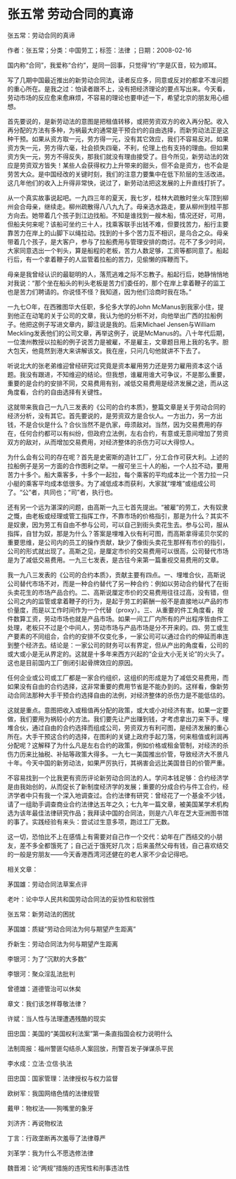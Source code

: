 # 张五常  劳动合同的真谛    
    
张五常：劳动合同的真谛    
作者：张五常；分类：中国劳工；标签：法律 ；日期：2008-02-16    
国内称“合同”，我爱称“合约”，是同一回事，只觉得“约”字是仄音，较为顺耳。    
写了几期中国最近推出的新劳动合同法，读者反应多，同意或反对的都拿不准问题的重心所在。是我之过：怕读者跟不上，没有把经济理论的要点写出来。今天看，劳动市场的反应愈来愈麻烦，不容易的理论也要申述一下，希望北京的朋友用心细想。    
首先要说的，是新劳动法的意图是把租值转移，或把劳资双方的收入再分配。收入再分配的方法有多种，为祸最大的通常是干预合约的自由选择，而新劳动法正是这种干预。如果从资方取一元，劳方得一元，没有其它效应，我们不容易反对。如果资方失一元，劳方得六毫，社会损失四毫，不利，伦理上也有支持的理由。但如果资方失一元，劳方不得反失，那我们就没有理由接受了。目今所见，新劳动法的效应是劳资双方皆失！某些人会获得权力上升带来的甜头，但不会是资方，也不会是劳苦大众。是中国经改的关键时刻，我们的注意力要集中在低下阶层的生活改进。这几年他们的收入上升得非常快，说过了，新劳动法把这发展的上升直线打折了。    
从一个真实故事说起吧。一九四三年的夏天，我七岁，桂林大疏散时坐火车顶到柳州会合母亲，继续走。柳州疏散得八八九九了。母亲选水路走，要从柳州到桂平那方向去。她带着几个孩子到江边找船。不知是谁找到一艘木船，情况还好，可用，但船夫何来呢？该船可坐约三十人，找乘客联手出钱不难，但要找苦力，船行主要靠苦力在岸上的山脚下以绳拉动。找到的十多个苦力互不相识，是乌合之众。母亲带着几个孩子，是大客户，参与了拉船费用与管理安排的商讨。花不了多少时间，大家同意选出一个判头，算是船程的老板，苦力人数足够，工资等都同意了。船起行后，有一个拿着鞭子的人监管着拉船的苦力，见偷懒的挥鞭而下。    
母亲是我曾经认识的最聪明的人，落荒逃难之际不忘教子。船起行后，她静悄悄地对我说：“那个坐在船头的判头老板是苦力们委任的，那个在岸上拿着鞭子的监工也是苦力们聘请的。你说怪不怪？我知道，因为他们洽商时我在场。”    
一九七○年，在西雅图华大任职，多伦多大学的John McManus到我家小住，提到他正在动笔的关于公司的文章，我认为他的分析不对，向他举出广西的拉船例子。他把这例子写进文章内，脚注说是我的。后来Michael Jensen与William Meckling发表他们的公司文章，再举这例子，说是McManus的。八十年代后期，一位澳州教授以拉船的例子说苦力是被雇，不是雇主，文章题目用上我的名字。胆大包天，他竟然到港大来讲解该文。我在座，只问几句他就讲不下去了。    
听说北大的张老弟维迎曾经研究过究竟是资本雇用劳力还是劳力雇用资本这个话题。我没有跟进，不知维迎的结论。但我想，谁雇用谁大可争议，不是那么重要，重要的是合约的安排不同，交易费用有别，减低交易费用是经济发展之途，而从这角度看，合约的自由选择有关键性。    
这就带来我自己一九八三发表的《公司的合约本质》，整篇文章是关于劳动合同的经济分析，没有其它。首先要说的，是劳资双方是合伙人。一方出力，另一方出钱，不是合伙是什么？合伙当然不是仇家，毋须敌对。当然，因为交易费用的存在，任何合约都可以有纠纷，但政府立法例，左右合约，有意或无意间增加了劳资双方的敌对，从而增加交易费用，对经济整体的杀伤力可以大得惊人。    
为什么会有公司的存在呢？首先是史密斯的造针工厂，分工合作可获大利。上述的拉船例子是另一方面的合作图利之举。一艘可坐三十人的船，一个人拉不动，要用苦力十多个。船大乘客多，十多个一起拉，每个乘客的平均成本比一个苦力拉一只小艇的乘客平均成本低很多。为了减低成本而获利，大家就“埋堆”或组成公司了。“公”者，共同也；“司”者，执行也。    
还有另一个远为湛深的问题，由高斯一九三七首先提出。“被雇”的劳工，大有奴隶之慨，由老板或经理或管工指挥工作，不靠市场的价格指引，那是为什么？其实不是奴隶，因为劳工有自由不参与公司，可以自己到街头卖花生去。参与公司，服从指挥，自甘为奴，那是为什么？答案是埋堆入伙有利可图，而高斯拿得诺贝尔奖的重要思维，是公司内的员工的操作贡献，缺少了像街头卖花生那样有市价的指引，公司的形式就出现了。高斯之见，是厘定市价的交易费用可以很高，公司替代市场是为了减低交易费用。一九三七发表，是古往今来第一篇重视交易费用的文章。    
我一九八三发表的《公司的合约本质》，贡献主要有四点。一、埋堆合伙，高斯说公司替代市场不对，而是一种合约替代了另一种合约：例如以劳动合约替代了在街头卖花生的市场产品合约。二、高斯说厘定市价的交易费用往往过高，没有错，但公司之内的监管或拿着鞭子的行为，是起于劳工的薪酬一般不是直接地以产品的市价量度，而是以工作时间作为一个代替（proxy）。三、从重要的件工角度看，按件数算工资，劳动市场也就是产品市场。如果一间工厂内所有的产出程序皆由件工处理，老板只不过是个中间人，劳动市场与产品市场是分不开来的。四、劳工或生产要素的不同组合，合约的安排不仅变化多，一家公司可以通过合约的伸延而串连到整个经济去。结论是：一家公司的财务可以有界定，但从产出的角度看，公司的或大或小是无从界定的。这就是十多年来西方兴起的“企业大小无关论”的火头了。这也是目前国内工厂倒闭引起骨牌效应的原因。    
任何企业或公司或工厂都是一家合约组织，这组织的形成是为了减低交易费用，而如果没有自由的合约选择，这非常重要的费用节省是不能办到的。这样看，像新劳动合同法那种大手干预合约选择自由的法例，对经济整体的杀伤力是不能低估的。    
这就是重点。意图把收入或租值再分配的政策，或大或小对经济有害。如果一定要做，我们要用为祸较小的方法。我们要先让产出赚到钱，才考虑拿出刀来下手。埋堆合伙，通过自由的合约选择而组成公司，劳资双方有利可图，是经济发展的重心所在。大手干预这合约的选择，在图利的关键上政府手起刀落，何来租值或利润再分配呢？这解释了为什么凡是左右合约的政策，例如价格或租金管制，对经济的杀伤力历来比抽税、补贴等政策大得多。一九七一美国推出价管，导致经济大不景凡十年。今天中国的新劳动法，如果严厉执行，其祸害会远比美国昔日的价管严重。    
不容易找到一个比我更有资历评论新劳动合同法的人。学问本钱足够：合约经济学是由我始创的，从而促长了新制度经济学的发展；重要的分成合约与件工合约，经济学者中只有我一个深入地调查过。合约法律有研究：曾经花了一个基金不少钱，请了一组助手调查商业合约法律达五年之久；七九年一篇文章，被美国某学术机构选为该年最佳法律研究作品；我拜读中国的合同法，则是六八年在芝大亚洲图书馆的事了。实践经验有来头：尝试过生意多项，跑过工厂无数。    
这一切，恐怕比不上在感情上有需要对自己作一个交代：幼年在广西结交的小朋友，差不多全都饿死了；自己近于饿死好几次；后来虽然父母有钱，自己喜欢结交的一般是穷朋友——今天香港西湾河还健在的老人家不少会记得吧。    
    
相关文章：    
茅国雄：劳动合同法草案点评    
老叶：论中华人民共和国劳动合同法的妥协性和软弱性    
张五常：新劳动法的困扰    
茅国雄：质疑“劳动合同法为何与期望产生距离”    
乔新生：劳动合同法为何与期望产生距离    
李银河：为了“沉默的大多数”    
李银河：聚众淫乱法批判    
曾德雄：道德管治可以休矣    
章文：我们该怎样尊敬法律？    
许斌：当人性与法理遭遇残酷的现实    
田忠国：美国的“美国权利法案”第一条直指国会权力说明什么    
法制周报：福州警匪勾结杀人案回放，刑警百发子弹谋杀平民    
李水成：立法·立信·执法    
田忠国：国家管理：法律授权与权力监督    
欧树军：我国网络色情的法律规管    
戴甲：物权法——狗嘴里的象牙    
刘济齐：再说物权法    
丁言：行政垄断再次羞辱了法律尊严    
刘革学：我为什么不愿选修法律    
魏晋湘：论“两规”措施的违宪性和刑事违法性